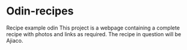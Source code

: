 # Odin-recipes
Recipe example odin 
This project is a webpage containing a complete recipe with photos and links as required. The recipe in question will be Ajiaco. 